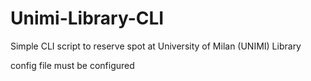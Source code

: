 # Unimi-Library-CLI
Simple CLI script to reserve spot at University of Milan (UNIMI) Library

config file must be configured